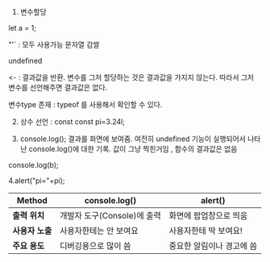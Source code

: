  1. 변수할당

 let a = 1;

 "'` : 모두 사용가능  문자열 감쌀

 undefined
 >
 <- : 결과값을 반환. 변수를 그저 할당하는 것은 결과값을 가지지 않는다.
 따라서 그저 변수를 선언해주면 결과값은 없다.

 변수type 존재 : typeof 를 사용해서 확인할 수 있다.

 2. 상수 선언 : const 
 const pi=3.24l;


 3. console.log();
 결과를 화면에 보여줌.
 여전히 undefined
 기능이 실행되어서 나타난 console.log()에 대한 기록. 값이 그냥 찍힌거임 , 함수의 결과값은 없음 

 console.log(b);

 4.alert("pi="+pi);

| **Method**        | **console.log()**                   | **alert()**                          |
|--------------------|-------------------------------------|---------------------------------------|
| **출력 위치**      | 개발자 도구(Console)에 출력         | 화면에 팝업창으로 띄움               |
| **사용자 노출**    | 사용자한테는 안 보여요              | 사용자한테 딱 보여요!              |
| **주요 용도**      | 디버깅용으로 많이 씀                | 중요한 알림이나 경고에 씀            |

